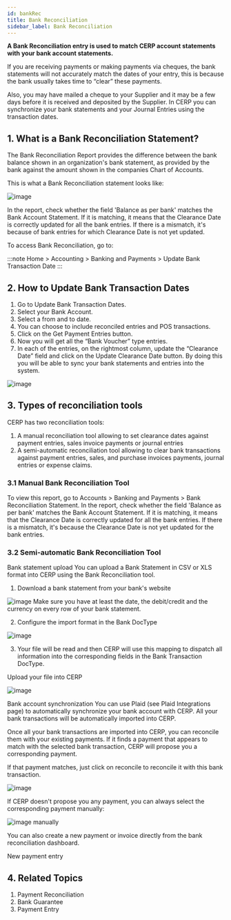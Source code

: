 ```yaml
---
id: bankRec
title: Bank Reconciliation
sidebar_label: Bank Reconciliation
---
```


**A Bank Reconciliation entry is used to match CERP account statements with your bank account statements.**

If you are receiving payments or making payments via cheques, the bank statements will not accurately match the dates of your entry, this is because the bank usually takes time to “clear” these payments.

Also, you may have mailed a cheque to your Supplier and it may be a few days before it is received and deposited by the Supplier. In CERP you can synchronize your bank statements and your Journal Entries using the transaction dates.

## 1. What is a Bank Reconciliation Statement?

The Bank Reconciliation Report provides the difference between the bank balance shown in an organization's bank statement, as provided by the bank against the amount shown in the companies Chart of Accounts.

This is what a Bank Reconciliation statement looks like:

![image](images/image.jpg)

In the report, check whether the field 'Balance as per bank' matches the Bank Account Statement. If it is matching, it means that the Clearance Date is correctly updated for all the bank entries. If there is a mismatch, it's because of bank entries for which Clearance Date is not yet updated.

To access Bank Reconciliation, go to:

:::note
Home > Accounting > Banking and Payments > Update Bank Transaction Date
:::

## 2. How to Update Bank Transaction Dates

1. Go to Update Bank Transaction Dates.
1. Select your Bank Account.
1. Select a from and to date.
1. You can choose to include reconciled entries and POS transactions.
1. Click on the Get Payment Entries button.
1. Now you will get all the “Bank Voucher” type entries.
1. In each of the entries, on the rightmost column, update the “Clearance Date” field and click on the Update Clearance Date button.
   By doing this you will be able to sync your bank statements and entries into the system.

![image](images/image.jpg)

## 3. Types of reconciliation tools

CERP has two reconciliation tools:

1. A manual reconciliation tool allowing to set clearance dates against payment entries, sales invoice payments or journal entries
1. A semi-automatic reconciliation tool allowing to clear bank transactions against payment entries, sales, and purchase invoices payments, journal entries or expense claims.

### 3.1 Manual Bank Reconciliation Tool

To view this report, go to Accounts > Banking and Payments > Bank Reconciliation Statement. In the report, check whether the field 'Balance as per bank' matches the Bank Account Statement. If it is matching, it means that the Clearance Date is correctly updated for all the bank entries. If there is a mismatch, it's because the Clearance Date is not yet updated for the bank entries.

### 3.2 Semi-automatic Bank Reconciliation Tool

Bank statement upload
You can upload a Bank Statement in CSV or XLS format into CERP using the Bank Reconciliation tool.

1. Download a bank statement from your bank's website

![image](images/image.jpg)
Make sure you have at least the date, the debit/credit and the currency on every row of your bank statement.

2. Configure the import format in the Bank DocType

![image](images/image.jpg)

3. Your file will be read and then CERP will use this mapping to dispatch all information into the corresponding fields in the Bank Transaction DocType.

Upload your file into CERP

![image](images/image.jpg)

Bank account synchronization
You can use Plaid (see Plaid Integrations page) to automatically synchronize your bank account with CERP. All your bank transactions will be automatically imported into CERP.

Once all your bank transactions are imported into CERP, you can reconcile them with your existing payments. If it finds a payment that appears to match with the selected bank transaction, CERP will propose you a corresponding payment.

If that payment matches, just click on reconcile to reconcile it with this bank transaction.

![image](images/image.jpg)

If CERP doesn't propose you any payment, you can always select the corresponding payment manually:

![image](images/image.jpg)
manually

You can also create a new payment or invoice directly from the bank reconciliation dashboard.

New payment entry

## 4. Related Topics

1. Payment Reconciliation
1. Bank Guarantee
1. Payment Entry
